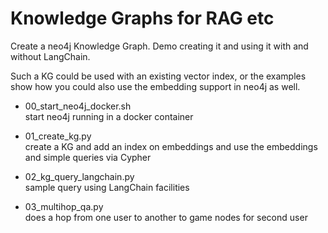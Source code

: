 # Knowledge Graphs for RAG etc

Create a neo4j Knowledge Graph.
Demo creating it and using it with and without LangChain.

Such a KG could be used with an existing vector index, or the examples
show how you could also use the embedding support in neo4j as well.

- 00\_start\_neo4j\_docker.sh</br>
  start neo4j running in a docker container

- 01\_create\_kg.py</br>
    create a KG and add an index on embeddings and use the embeddings and simple queries via Cypher

- 02\_kg\_query\_langchain.py</br>
    sample query using LangChain facilities

- 03\_multihop\_qa.py</br>
    does a hop from one user to another to game nodes for second user
